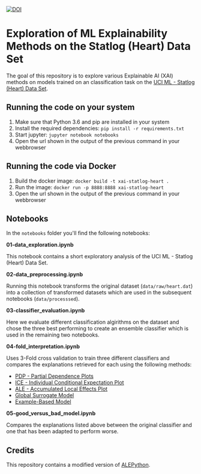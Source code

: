 [![DOI](https://zenodo.org/badge/DOI/10.5281/zenodo.3262272.svg)](https://doi.org/10.5281/zenodo.3262272)

# Exploration of ML Explainability Methods on the Statlog (Heart) Data Set

The goal of this repository is to explore various Explainable AI (XAI) methods on models trained on an classification task on the [UCI ML - Statlog
(Heart) Data Set](http://archive.ics.uci.edu/ml/datasets/statlog+(heart)).

## Running the code on your system

1. Make sure that Python 3.6 and pip are installed in your system
2. Install the required dependencies: `pip install -r requirements.txt`
3. Start jupyter: `jupyter notebook notebooks`
4. Open the url shown in the output of the previous command in your webbrowser


## Running the code via Docker

1. Build the docker image: `docker build -t xai-statlog-heart .`
2. Run the image: `docker run -p 8888:8888 xai-statlog-heart`
4. Open the url shown in the output of the previous command in your webbrowser

## Notebooks

In the `notebooks` folder you'll find the following notebooks:

**01-data_exploration.ipynb**

This notebook contains a short exploratory analysis of the UCI ML - Statlog (Heart) Data Set.

**02-data_preprocessing.ipynb**

Running this notebook transforms the original dataset (`data/raw/heart.dat`) into a collection of transformed datasets which are used in the subsequent notebooks (`data/processsed`).

**03-classifier_evaluation.ipynb**

Here we evaluate different classification algirithms on the dataset and chose the three best performing to create an ensemble classifier which is used in the remaining two notebooks.

**04-fold_interpretation.ipynb**

Uses 3-Fold cross validation to train three different classifiers and compares the explanations retrieved for each using the following methods:
* [PDP - Partial Dependence Plots](https://christophm.github.io/interpretable-ml-book/pdp.html)
* [ICE - Individual Conditional Expectation Plot](https://christophm.github.io/interpretable-ml-book/ice.html)
* [ALE - Accumulated Local Effects Plot](https://christophm.github.io/interpretable-ml-book/ale.html)
* [Global Surrogate Model](https://christophm.github.io/interpretable-ml-book/global.html)
* [Example-Based Model](https://christophm.github.io/interpretable-ml-book/example-based.html)

**05-good_versus_bad_model.ipynb**

Compares the explanations listed above between the original classifier and one that has been adapted to perform worse.

## Credits
This repository contains a modified version of [ALEPython](https://github.com/blent-ai/ALEPython).


